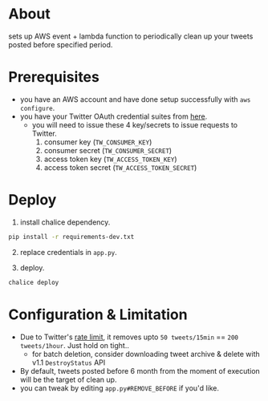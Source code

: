 # About

sets up AWS event + lambda function to periodically clean up your tweets posted before specified period.

# Prerequisites

- you have an AWS account and have done setup successfully with `aws configure`.
- you have your Twitter OAuth credential suites from [here](https://developer.twitter.com/en/portal/dashboard).
  - you will need to issue these 4 key/secrets to issue requests to Twitter.
    1. consumer key (`TW_CONSUMER_KEY`)
    2. consumer secret (`TW_CONSUMER_SECRET`)
    3. access token key (`TW_ACCESS_TOKEN_KEY`)
    4. access token secret (`TW_ACCESS_TOKEN_SECRET`)

# Deploy

1. install chalice dependency.

```sh
pip install -r requirements-dev.txt
```

2. replace credentials in `app.py`. 

3. deploy.

```sh
chalice deploy
```

# Configuration & Limitation

- Due to Twitter's [rate limit](https://developer.twitter.com/ja/docs/twitter-api/rate-limits), it removes upto `50 tweets/15min` == `200 tweets/1hour`. Just hold on tight..
  - for batch deletion, consider downloading tweet archive & delete with v1.1 `DestroyStatus` API
- By default, tweets posted before 6 month from the moment of execution will be the target of clean up.
 - you can tweak by editing `app.py#REMOVE_BEFORE` if you'd like.